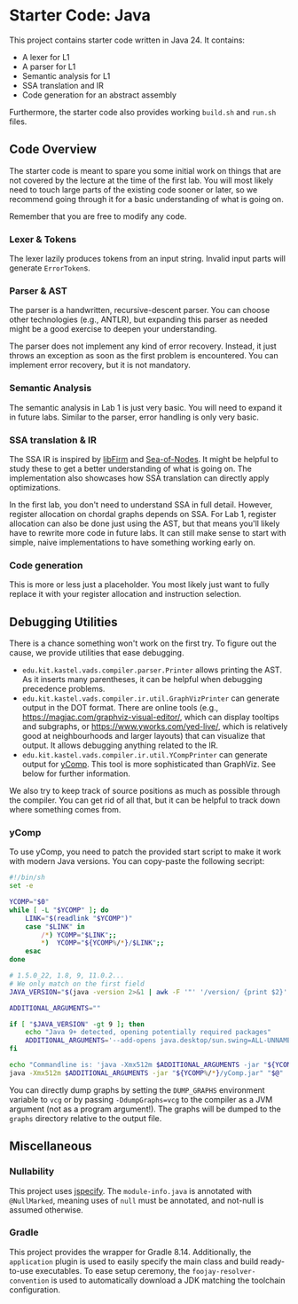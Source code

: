 # Starter Code: Java

This project contains starter code written in Java 24.
It contains:

- A lexer for L1
- A parser for L1
- Semantic analysis for L1
- SSA translation and IR
- Code generation for an abstract assembly

Furthermore, the starter code also provides working `build.sh` and `run.sh` files.

## Code Overview

The starter code is meant to spare you some initial work on things that are not covered
by the lecture at the time of the first lab.
You will most likely need to touch large parts of the existing code sooner or later,
so we recommend going through it for a basic understanding of what is going on.

Remember that you are free to modify any code.

### Lexer & Tokens

The lexer lazily produces tokens from an input string.
Invalid input parts will generate `ErrorToken`s.

### Parser & AST

The parser is a handwritten, recursive-descent parser.
You can choose other technologies (e.g., ANTLR), but expanding this parser as needed
might be a good exercise to deepen your understanding.

The parser does not implement any kind of error recovery.
Instead, it just throws an exception as soon as the first problem is encountered.
You can implement error recovery, but it is not mandatory.

### Semantic Analysis

The semantic analysis in Lab 1 is just very basic.
You will need to expand it in future labs.
Similar to the parser, error handling is only very basic.

### SSA translation & IR

The SSA IR is inspired by [libFirm](https://libfirm.github.io/) and [Sea-of-Nodes](https://github.com/SeaOfNodes/).
It might be helpful to study these to get a better understanding of what is going on.
The implementation also showcases how SSA translation can directly apply optimizations.

In the first lab, you don't need to understand SSA in full detail.
However, register allocation on chordal graphs depends on SSA.
For Lab 1, register allocation can also be done just using the AST,
but that means you'll likely have to rewrite more code in future labs.
It can still make sense to start with simple, naive implementations to have something working early on.

### Code generation

This is more or less just a placeholder.
You most likely just want to fully replace it with your register allocation and instruction selection.

## Debugging Utilities

There is a chance something won't work on the first try.
To figure out the cause, we provide utilities that ease debugging.

- `edu.kit.kastel.vads.compiler.parser.Printer` allows printing the AST.
  As it inserts many parentheses, it can be helpful when debugging precedence problems.
- `edu.kit.kastel.vads.compiler.ir.util.GraphVizPrinter` can generate output in
  the DOT format. There are online tools (e.g.,
  <https://magjac.com/graphviz-visual-editor/>, which can display tooltips and
  subgraphs, or https://www.yworks.com/yed-live/, which is relatively good at
  neighbourhoods and larger layouts) that can visualize that output.
  It allows debugging anything related to the IR.
- `edu.kit.kastel.vads.compiler.ir.util.YCompPrinter` can generate output for [yComp](https://pp.ipd.kit.edu/firm/yComp.html).
  This tool is more sophisticated than GraphViz. See below for further information.

We also try to keep track of source positions as much as possible through the compiler.
You can get rid of all that, but it can be helpful to track down where something comes from.

### yComp

To use yComp, you need to patch the provided start script to make it work with modern Java versions.
You can copy-paste the following secript:
```sh
#!/bin/sh
set -e

YCOMP="$0"
while [ -L "$YCOMP" ]; do
    LINK="$(readlink "$YCOMP")"
    case "$LINK" in
        /*) YCOMP="$LINK";;
        *)  YCOMP="${YCOMP%/*}/$LINK";;
    esac
done

# 1.5.0_22, 1.8, 9, 11.0.2...
# We only match on the first field
JAVA_VERSION="$(java -version 2>&1 | awk -F '"' '/version/ {print $2}' | cut -d'.' -f1)"

ADDITIONAL_ARGUMENTS=""

if [ "$JAVA_VERSION" -gt 9 ]; then
    echo "Java 9+ detected, opening potentially required packages"
    ADDITIONAL_ARGUMENTS='--add-opens java.desktop/sun.swing=ALL-UNNAMED'
fi

echo "Commandline is: 'java -Xmx512m $ADDITIONAL_ARGUMENTS -jar "${YCOMP%/*}/yComp.jar" "$@"'"
java -Xmx512m $ADDITIONAL_ARGUMENTS -jar "${YCOMP%/*}/yComp.jar" "$@"
```

You can directly dump graphs by setting the `DUMP_GRAPHS` environment variable to `vcg` or by passing `-DdumpGraphs=vcg`
to the compiler as a JVM argument (not as a program argument!).
The graphs will be dumped to the `graphs` directory relative to the output file.

## Miscellaneous

### Nullability

This project uses [jspecify](https://jspecify.dev/).
The `module-info.java` is annotated with `@NullMarked`,
meaning uses of `null` must be annotated, and not-null is assumed otherwise.

### Gradle

This project provides the wrapper for Gradle 8.14.
Additionally, the `application` plugin is used to easily specify the main class and build ready-to-use executables.
To ease setup ceremony,
the `foojay-resolver-convention` is used to automatically download a JDK matching the toolchain configuration.